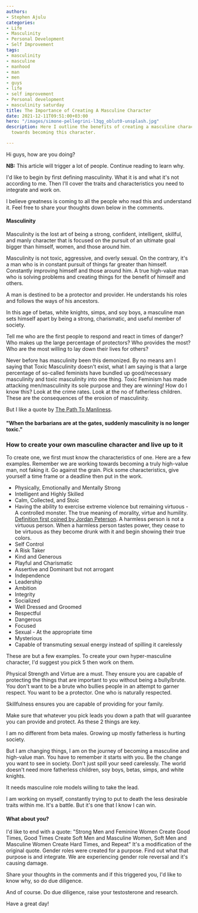 ```yaml
---
authors:
- Stephen Ajulu
categories:
- Life
- Masculinity
- Personal Development
- Self Improvement
tags:
- masculinity
- masculine
- manhood
- man
- men
- guys
- life
- self improvement
- Personal development
- masculinity saturday
title: The Importance of Creating A Masculine Character
date: 2021-12-11T09:51:00+03:00
hero: "/images/simone-pellegrini-l3qg_oblut0-unsplash.jpg"
description: Here I outline the benefits of creating a masculine character and working
  towards becoming this character.

---
```

Hi guys, how are you doing?

**NB:** This article will trigger a lot of people. Continue reading to learn why.

I'd like to begin by first defining masculinity. What it is and what it's not according to me. Then I'll cover the traits and characteristics you need to integrate and work on.

I believe greatness is coming to all the people who read this and understand it. Feel free to share your thoughts down below in the comments.

#### Masculinity

Masculinity is the lost art of being a strong, confident, intelligent, skillful, and manly character that is focused on the pursuit of an ultimate goal bigger than himself, women, and those around him.

Masculinity is not toxic, aggressive, and overly sexual. On the contrary, it's a man who is in constant pursuit of things far greater than himself. Constantly improving himself and those around him. A true high-value man who is solving problems and creating things for the benefit of himself and others.

A man is destined to be a protector and provider. He understands his roles and follows the ways of his ancestors.

In this age of betas, white knights, simps, and soy boys, a masculine man sets himself apart by being a strong, charismatic, and useful member of society.

Tell me who are the first people to respond and react in times of danger? Who makes up the large percentage of protectors? Who provides the most? Who are the most willing to lay down their lives for others?

Never before has masculinity been this demonized. By no means am I saying that Toxic Masculinity doesn't exist, what I am saying is that a large percentage of so-called feminists have bundled up good/necessary masculinity and toxic masculinity into one thing. Toxic Feminism has made attacking men/masculinity its sole purpose and they are winning! How do I know this? Look at the crime rates. Look at the no of fatherless children. These are the consequences of the erosion of masculinity.

But I like a quote by [The Path To Manliness](https://twitter.com/PathToManliness).

#### "When the barbarians are at the gates, suddenly masculinity is no longer toxic."

### How to create your own masculine character and live up to it

To create one, we first must know the characteristics of one. Here are a few examples. Remember we are working towards becoming a truly high-value man, not faking it. Go against the grain. Pick some characteristics, give yourself a time frame or a deadline then put in the work.

* Physically, Emotionally and Mentally Strong
* Intelligent and Highly Skilled
* Calm, Collected, and Stoic
* Having the ability to exercise extreme violence but remaining virtuous - A controlled monster. The true meaning of morality, virtue and humility. [Definition first coined by Jordan Peterson](https://www.youtube.com/watch?v=QQ5oqgJWJyw). A harmless person is not a virtuous person. When a harmless person tastes power, they cease to be virtuous as they become drunk with it and begin showing their true colors.
* Self Control
* A Risk Taker
* Kind and Generous
* Playful and Charismatic
* Assertive and Dominant but not arrogant
* Independence
* Leadership
* Ambition
* Integrity
* Socialized
* Well Dressed and Groomed
* Respectful
* Dangerous
* Focused
* Sexual - At the appropriate time
* Mysterious
* Capable of transmuting sexual energy instead of spilling it carelessly

These are but a few examples. To create your own hyper-masculine character, I'd suggest you pick 5 then work on them.

Physical Strength and Virtue are a must. They ensure you are capable of protecting the things that are important to you without being a bully/brute. You don't want to be a brute who bullies people in an attempt to garner respect. You want to be a protector. One who is naturally respected.

Skillfulness ensures you are capable of providing for your family.

Make sure that whatever you pick leads you down a path that will guarantee you can provide and protect. As these 2 things are key.

I am no different from beta males. Growing up mostly fatherless is hurting society.

But I am changing things, I am on the journey of becoming a masculine and high-value man. You have to remember it starts with you. Be the change you want to see in society. Don't just spill your seed carelessly. The world doesn't need more fatherless children, soy boys, betas, simps, and white knights.

It needs masculine role models willing to take the lead.

I am working on myself, constantly trying to put to death the less desirable traits within me. It's a battle. But it's one that I know I can win.

#### What about you?

I'd like to end with a quote: "Strong Men and Feminine Women Create Good Times, Good Times Create Soft Men and Masculine Women, Soft Men and Masculine Women Create Hard Times, and Repeat" It's a modification of the original quote. Gender roles were created for a purpose. Find out what that purpose is and integrate. We are experiencing gender role reversal and it's causing damage. 

Share your thoughts in the comments and if this triggered you, I'd like to know why, so do due diligence.

And of course. Do due diligence, raise your testosterone and research.

Have a great day!